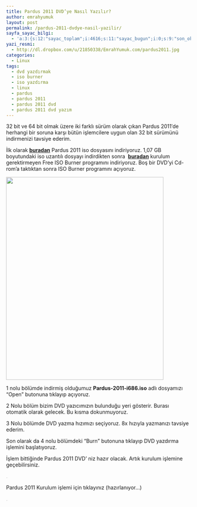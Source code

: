 ```yaml
---
title: Pardus 2011 DVD’ye Nasıl Yazılır?
author: emrahyumuk
layout: post
permalink: /pardus-2011-dvdye-nasil-yazilir/
sayfa_sayac_bilgi:
  - 'a:3:{s:12:"sayac_toplam";i:4616;s:11:"sayac_bugun";i:0;s:9:"son_okuma";i:1366293904;}'
yazi_resmi:
  - http://dl.dropbox.com/u/21850338/EmrahYumuk.com/pardus2011.jpg
categories:
  - Linux
tags:
  - dvd yazdırmak
  - iso burner
  - iso yazdırma
  - linux
  - pardus
  - pardus 2011
  - pardus 2011 dvd
  - pardus 2011 dvd yazım
---
```

32 bit ve 64 bit olmak üzere iki farklı sürüm olarak çıkan Pardus 2011&#8242;de herhangi bir soruna karşı bütün işlemcilere uygun olan 32 bit sürümünü indirmenizi tavsiye ederim.

İlk olarak **[buradan][1]** Pardus 2011 iso dosyasını indiriyoruz. 1,07 GB boyutundaki iso uzantılı dosyayı indirdikten sonra  **[buradan][2]** kurulum gerektirmeyen Free ISO Burner programını indiriyoruz. Boş bir DVD&#8217;yi Cd-rom&#8217;a taktıktan sonra ISO Burner programını açıyoruz.

<!--more-->

<img class="alignnone" title="Free iso burner" src="http://dl.dropbox.com/u/21850338/EmrahYumuk.com/iso-burner.jpg" alt="" width="429" height="553" />

1 nolu bölümde indirmiş olduğumuz **Pardus-2011-i686.iso** adlı dosyamızı &#8220;Open&#8221; butonuna tıklayıp açıyoruz.

2 Nolu bölüm bizim DVD yazıcımızın bulunduğu yeri gösterir. Burası otomatik olarak gelecek. Bu kısma dokunmuyoruz.

3 Nolu bölümde DVD yazma hızımızı seçiyoruz. 8x hızıyla yazmanızı tavsiye ederim.

Son olarak da 4 nolu bölümdeki &#8220;Burn&#8221; butonuna tıklayıp DVD yazdırma işlemini başlatıyoruz.

İşlem bittiğinde Pardus 2011 DVD&#8217; niz hazır olacak. Artık kurulum işlemine geçebilirsiniz.

<span style="color: #c0c0c0;">.</span>

Pardus 2011 Kurulum işlemi için tıklayınız (hazırlanıyor&#8230;)

<span style="color: #c0c0c0;">.</span>

 [1]: ftp://ftp.pardus.org.tr/pub/ISO/Kurulan/2011/Pardus-2011-i686.iso
 [2]: http://dl.dropbox.com/u/233963/Programlar/FreeISOBurner.exe